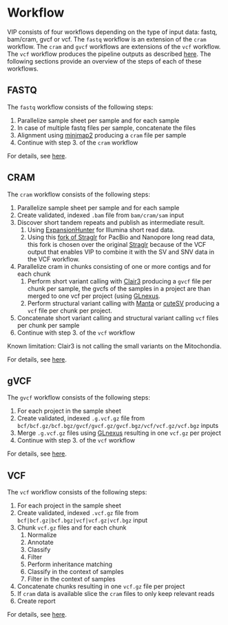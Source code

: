 # Workflow
VIP consists of four workflows depending on the type of input data: fastq, bam/cram, gvcf or vcf.
The `fastq` workflow is an extension of the `cram` workflow. The `cram` and `gvcf` workflows are extensions of the `vcf` workflow.
The `vcf` workflow produces the pipeline outputs as described [here](./output.md).
The following sections provide an overview of the steps of each of these workflows. 

## FASTQ
The `fastq` workflow consists of the following steps:

1. Parallelize sample sheet per sample and for each sample
2. In case of multiple fastq files per sample, concatenate the files
3. Alignment using [minimap2](https://github.com/lh3/minimap2) producing a `cram` file per sample
4. Continue with step 3. of the `cram` workflow

For details, see [here](https://github.com/molgenis/vip/blob/main/vip_fastq.nf).

## CRAM
The `cram` workflow consists of the following steps:

1. Parallelize sample sheet per sample and for each sample
2. Create validated, indexed `.bam` file from `bam/cram/sam` input
3. Discover short tandem repeats and publish as intermediate result.
    1. Using [ExpansionHunter](https://github.com/Illumina/ExpansionHunter) for Illumina short read data.
    2. Using this [fork of Straglr](https://github.com/philres/straglr) for PacBio and Nanopore long read data, this fork is chosen over the original [Straglr](https://github.com/bcgsc/straglr) because of the VCF output that enables VIP to combine it with the SV and SNV data in the VCF workflow.
4. Parallelize cram in chunks consisting of one or more contigs and for each chunk
    1. Perform short variant calling with [Clair3](https://github.com/HKU-BAL/Clair3) producing a `gvcf` file per chunk per sample, the gvcfs of the samples in a project are than merged to one vcf per project (using [GLnexus](https://github.com/dnanexus-rnd/GLnexus).
    2. Perform structural variant calling with [Manta](https://github.com/Illumina/manta) or [cuteSV](https://github.com/tjiangHIT/cuteSV) producing a `vcf` file per chunk per project.
5. Concatenate short variant calling and structural variant calling `vcf` files per chunk per sample
6. Continue with step 3. of the `vcf` workflow

Known limitation: Clair3 is not calling the small variants on the Mitochondia.

For details, see [here](https://github.com/molgenis/vip/blob/main/vip_cram.nf).

## gVCF
The `gvcf` workflow consists of the following steps:

1. For each project in the sample sheet
2. Create validated, indexed `.g.vcf.gz` file from `bcf/bcf.gz/bcf.bgz/gvcf/gvcf.gz/gvcf.bgz/vcf/vcf.gz/vcf.bgz` inputs
3. Merge `.g.vcf.gz` files using [GLnexus](https://github.com/dnanexus-rnd/GLnexus) resulting in one `vcf.gz` per project
4. Continue with step 3. of the `vcf` workflow

For details, see [here](https://github.com/molgenis/vip/blob/main/vip_gvcf.nf).
 
## VCF
The `vcf` workflow consists of the following steps:

1. For each project in the sample sheet
2. Create validated, indexed `.vcf.gz` file from `bcf|bcf.gz|bcf.bgz|vcf|vcf.gz|vcf.bgz` input
3. Chunk `vcf.gz` files and for each chunk
    1. Normalize
    2. Annotate
    3. Classify
    4. Filter
    5. Perform inheritance matching
    6. Classify in the context of samples
    7. Filter in the context of samples
4. Concatenate chunks resulting in one `vcf.gz` file per project
5. If `cram` data is available slice the `cram` files to only keep relevant reads
6. Create report

For details, see [here](https://github.com/molgenis/vip/blob/main/vip_vcf.nf).